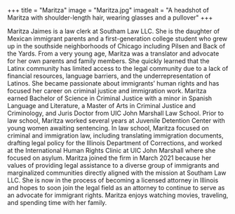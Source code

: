 +++
title = "Maritza"
image = "Maritza.jpg"
imagealt = "A headshot of Maritza with shoulder-length hair, wearing glasses and a pullover"
+++

Maritza Jaimes is a law clerk at Southam Law LLC. She is the daughter of Mexican immigrant parents and a first-generation college student who grew up in the southside neighborhoods of Chicago including Pilsen and Back of the Yards. From a very young age, Maritza was a translator and advocate for her own parents and family members. She quickly learned that the Latinx community has limited access to the legal community due to a lack of financial resources, language barriers, and the underrepresentation of Latinos. She became passionate about immigrants’ human rights and has focused her career on criminal justice and immigration work. Maritza earned Bachelor of Science in Criminal Justice with a minor in Spanish Language and Literature, a Master of Arts in Criminal Justice and Criminology, and Juris Doctor from UIC John Marshall Law School. Prior to law school, Maritza worked several years at Juvenile Detention Center with young women awaiting sentencing. In law school, Maritza focused on criminal and immigration law, including translating immigration documents, drafting legal policy for the Illinois Department of Corrections, and worked at the International Human Rights Clinic at UIC John Marshall where she focused on asylum. Maritza joined the firm in March 2021 because her values of providing legal assistance to a diverse group of immigrants and marginalized communities directly aligned with the mission at Southam Law LLC. She is now in the process of becoming a licensed attorney in Illinois and hopes to soon join the legal field as an attorney to continue to serve as an advocate for immigrant rights. Maritza enjoys watching movies, traveling, and spending time with her family.
